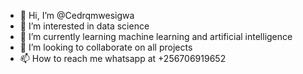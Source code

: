 - 👋 Hi, I’m @Cedrqmwesigwa
- 👀 I’m interested in data science
- 🌱 I’m currently learning machine learning and artificial intelligence
- 💞️ I’m looking to collaborate on all projects
- 📫 How to reach me whatsapp at +256706919652

<!---
Cedrqmwesigwa/Cedrqmwesigwa is a ✨ special ✨ repository because its `README.md` (this file) appears on your GitHub profile.
You can click the Preview link to take a look at your changes.
--->

